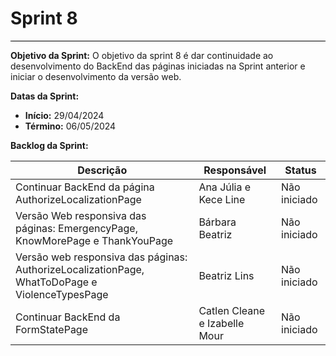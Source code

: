 # **Sprint 8**
<hr style="border: 0; height: 1px; background-color: #000000;">

**Objetivo da Sprint:**
O objetivo da sprint 8 é dar continuidade ao desenvolvimento do BackEnd das páginas iniciadas na Sprint anterior e iniciar o desenvolvimento da versão web. 

**Datas da Sprint:**

- **Início:** 29/04/2024
- **Término:** 06/05/2024

**Backlog da Sprint:**

| Descrição | Responsável | Status |
|-----------|-------------|--------|
| Continuar BackEnd da página AuthorizeLocalizationPage| Ana Júlia e Kece Line | Não iniciado |
|  Versão Web responsiva das páginas: EmergencyPage, KnowMorePage e ThankYouPage | Bárbara Beatriz | Não iniciado |
| Versão web responsiva das páginas: AuthorizeLocalizationPage, WhatToDoPage e ViolenceTypesPage | Beatriz Lins | Não iniciado |
| Continuar BackEnd da FormStatePage | Catlen Cleane e Izabelle Mour| Não iniciado |

